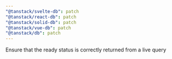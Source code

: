 ```yaml
---
"@tanstack/svelte-db": patch
"@tanstack/react-db": patch
"@tanstack/solid-db": patch
"@tanstack/vue-db": patch
"@tanstack/db": patch
---
```


Ensure that the ready status is correctly returned from a live query
